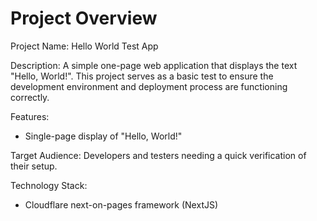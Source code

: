 # Project Overview

Project Name: Hello World Test App

Description: A simple one-page web application that displays the text "Hello, World!". This project serves as a basic test to ensure the development environment and deployment process are functioning correctly.

Features:

*   Single-page display of "Hello, World!"

Target Audience: Developers and testers needing a quick verification of their setup.

Technology Stack:

*   Cloudflare next-on-pages framework (NextJS)
